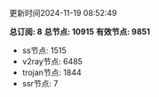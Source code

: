 更新时间2024-11-19 08:52:49

**总订阅: 8**
**总节点: 10915**
**有效节点: 9851**
- ss节点: 1515
- v2ray节点: 6485
- trojan节点: 1844
- ssr节点: 7
